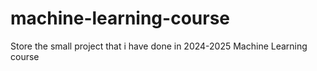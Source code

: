 # machine-learning-course
Store the small project that i have done in 2024-2025 Machine Learning course
